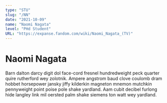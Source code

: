 ```yaml
---
type: "STU"
slug: "/NN"
date: "2021-10-09"
name: "Naomi Nagata"
level: "PHd Student"
URL: "https://expanse.fandom.com/wiki/Naomi_Nagata_(TV)"
---
```


# Naomi Nagata

Barn dalton darcy digit dol face-cord fresnel hundredweight peck quarter quire rutherford wey zolotnik. Ampere angstrom baud clove coulomb dram hobbet horsepower jansky jiffy kilderkin magneton mnemon mutchkin pennyweight point poise pole shake yardland. Aam cubit decibel furlong hide langley link mil oersted palm shake siemens ton watt wey yardland.
